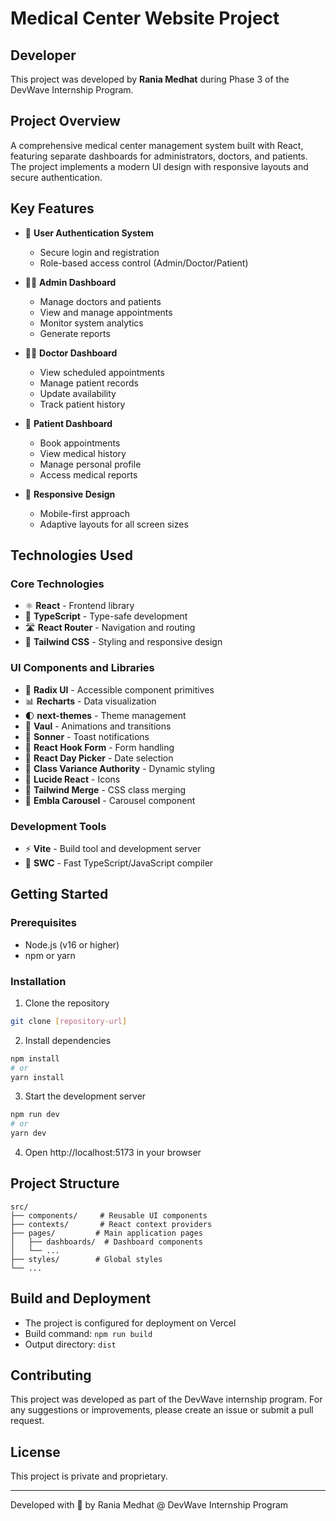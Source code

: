 
# Medical Center Website Project

## Developer
This project was developed by **Rania Medhat** during Phase 3 of the DevWave Internship Program.

## Project Overview
A comprehensive medical center management system built with React, featuring separate dashboards for administrators, doctors, and patients. The project implements a modern UI design with responsive layouts and secure authentication.

## Key Features
- 🔐 **User Authentication System**
  - Secure login and registration
  - Role-based access control (Admin/Doctor/Patient)

- 👩‍💼 **Admin Dashboard**
  - Manage doctors and patients
  - View and manage appointments
  - Monitor system analytics
  - Generate reports

- 👨‍⚕️ **Doctor Dashboard**
  - View scheduled appointments
  - Manage patient records
  - Update availability
  - Track patient history

- 🏥 **Patient Dashboard**
  - Book appointments
  - View medical history
  - Manage personal profile
  - Access medical reports

- 📱 **Responsive Design**
  - Mobile-first approach
  - Adaptive layouts for all screen sizes

## Technologies Used

### Core Technologies
- ⚛️ **React** - Frontend library
- 🎨 **TypeScript** - Type-safe development
- 🛣️ **React Router** - Navigation and routing
- 🎨 **Tailwind CSS** - Styling and responsive design

### UI Components and Libraries
- 🎯 **Radix UI** - Accessible component primitives
- 📊 **Recharts** - Data visualization
- 🌓 **next-themes** - Theme management
- 💫 **Vaul** - Animations and transitions
- 🔔 **Sonner** - Toast notifications
- 📝 **React Hook Form** - Form handling
- 📅 **React Day Picker** - Date selection
- 🎨 **Class Variance Authority** - Dynamic styling
- 🎯 **Lucide React** - Icons
- 🎨 **Tailwind Merge** - CSS class merging
- 🎠 **Embla Carousel** - Carousel component

### Development Tools
- ⚡ **Vite** - Build tool and development server
- 🔧 **SWC** - Fast TypeScript/JavaScript compiler

## Getting Started

### Prerequisites
- Node.js (v16 or higher)
- npm or yarn

### Installation
1. Clone the repository
```bash
git clone [repository-url]
```

2. Install dependencies
```bash
npm install
# or
yarn install
```

3. Start the development server
```bash
npm run dev
# or
yarn dev
```

4. Open http://localhost:5173 in your browser

## Project Structure
```
src/
├── components/     # Reusable UI components
├── contexts/       # React context providers
├── pages/         # Main application pages
│   ├── dashboards/  # Dashboard components
│   └── ...
├── styles/        # Global styles
└── ...
```

## Build and Deployment
- The project is configured for deployment on Vercel
- Build command: `npm run build`
- Output directory: `dist`

## Contributing
This project was developed as part of the DevWave internship program. For any suggestions or improvements, please create an issue or submit a pull request.

## License
This project is private and proprietary.

---
Developed with 💙 by Rania Medhat @ DevWave Internship Program  
